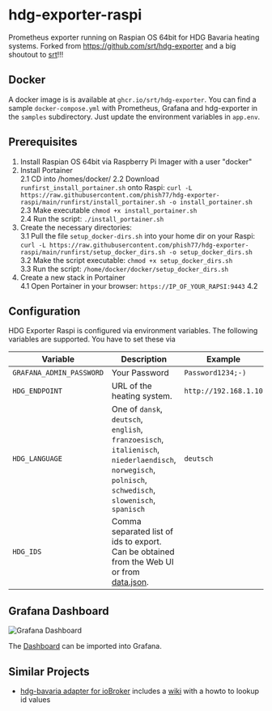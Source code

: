 # hdg-exporter-raspi

Prometheus exporter running on Raspian OS 64bit for HDG Bavaria heating systems. Forked from https://github.com/srt/hdg-exporter and a big shoutout to [srt](https://github.com/srt/hdg-exporter)!!!

## Docker

A docker image is is available at `ghcr.io/srt/hdg-exporter`.
You can find a sample `docker-compose.yml` with Prometheus, Grafana and hdg-exporter in the `samples` subdirectory.
Just update the environment variables in `app.env`.

## Prerequisites
1. Install Raspian OS 64bit via Raspberry Pi Imager with a user "docker"
2. Install Portainer<br>
   2.1 CD into /homes/docker/
   2.2 Download `runfirst_install_portainer.sh` onto Raspi: `curl -L https://raw.githubusercontent.com/phish77/hdg-exporter-raspi/main/runfirst/install_portainer.sh -o install_portainer.sh`<br>
   2.3 Make executable `chmod +x install_portainer.sh`<br>
   2.4 Run the script: `./install_portainer.sh`<br>
4. Create the necessary directories:<br>
   3.1 Pull the file `setup_docker-dirs.sh` into your home dir on your Raspi: `curl -L https://raw.githubusercontent.com/phish77/hdg-exporter-raspi/main/runfirst/setup_docker_dirs.sh -o setup_docker_dirs.sh`<br>
   3.2 Make the script executable: `chmod +x setup_docker_dirs.sh`<br>
   3.3 Run the script: `/home/docker/docker/setup_docker_dirs.sh`<br>
5. Create a new stack in Portainer<br>
   4.1 Open Portainer in your browser: `https://IP_OF_YOUR_RAPSI:9443`
   4.2 
   


## Configuration

HDG Exporter Raspi is configured via environment variables. The following variables are supported. You have to set these via 

| Variable                  | Description                                                                                                                                              | Example               |
| ------------------------- | -------------------------------------------------------------------------------------------------------------------------------------------------------- | --------------------- |
| `GRAFANA_ADMIN_PASSWORD`  | Your Password                                                                                                                                            | `Password1234;-)`     |
| `HDG_ENDPOINT`            | URL of the heating system.                                                                                                                               | `http://192.168.1.10` |
| `HDG_LANGUAGE`            | One of `dansk`, `deutsch`, `english`, `franzoesisch`, `italienisch`, `niederlaendisch`, `norwegisch`, `polnisch`, `schwedisch`, `slowenisch`, `spanisch` | `deutsch`             |
| `HDG_IDS`                 | Comma separated list of ids to export. Can be obtained from the Web UI or from [data.json](data.json).                                                   |                       |

## Grafana Dashboard

![Grafana Dashboard](grafana/dashboard.png)

The [Dashboard](sample/grafana/provisioning/dashboards/HDG.json) can be imported into Grafana.

## Similar Projects

- [hdg-bavaria adapter for ioBroker](https://github.com/SteMaker/ioBroker.hdg-bavaria) includes a [wiki](https://github.com/SteMaker/ioBroker.hdg-bavaria/wiki) with a howto to lookup id values

